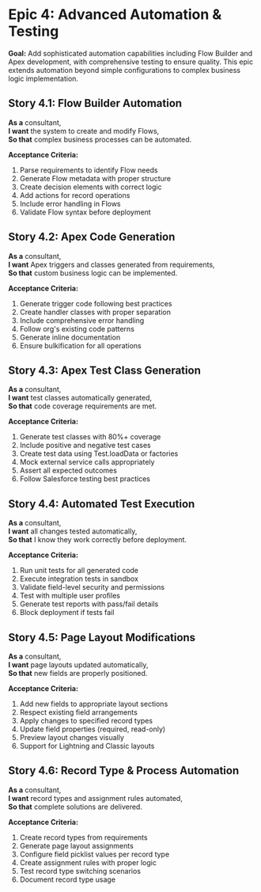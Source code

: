# Epic 4: Advanced Automation & Testing

**Goal:** Add sophisticated automation capabilities including Flow Builder and Apex development, with comprehensive testing to ensure quality. This epic extends automation beyond simple configurations to complex business logic implementation.

## Story 4.1: Flow Builder Automation

**As a** consultant,  
**I want** the system to create and modify Flows,  
**So that** complex business processes can be automated.

**Acceptance Criteria:**

1. Parse requirements to identify Flow needs
2. Generate Flow metadata with proper structure
3. Create decision elements with correct logic
4. Add actions for record operations
5. Include error handling in Flows
6. Validate Flow syntax before deployment

## Story 4.2: Apex Code Generation

**As a** consultant,  
**I want** Apex triggers and classes generated from requirements,  
**So that** custom business logic can be implemented.

**Acceptance Criteria:**

1. Generate trigger code following best practices
2. Create handler classes with proper separation
3. Include comprehensive error handling
4. Follow org's existing code patterns
5. Generate inline documentation
6. Ensure bulkification for all operations

## Story 4.3: Apex Test Class Generation

**As a** consultant,  
**I want** test classes automatically generated,  
**So that** code coverage requirements are met.

**Acceptance Criteria:**

1. Generate test classes with 80%+ coverage
2. Include positive and negative test cases
3. Create test data using Test.loadData or factories
4. Mock external service calls appropriately
5. Assert all expected outcomes
6. Follow Salesforce testing best practices

## Story 4.4: Automated Test Execution

**As a** consultant,  
**I want** all changes tested automatically,  
**So that** I know they work correctly before deployment.

**Acceptance Criteria:**

1. Run unit tests for all generated code
2. Execute integration tests in sandbox
3. Validate field-level security and permissions
4. Test with multiple user profiles
5. Generate test reports with pass/fail details
6. Block deployment if tests fail

## Story 4.5: Page Layout Modifications

**As a** consultant,  
**I want** page layouts updated automatically,  
**So that** new fields are properly positioned.

**Acceptance Criteria:**

1. Add new fields to appropriate layout sections
2. Respect existing field arrangements
3. Apply changes to specified record types
4. Update field properties (required, read-only)
5. Preview layout changes visually
6. Support for Lightning and Classic layouts

## Story 4.6: Record Type & Process Automation

**As a** consultant,  
**I want** record types and assignment rules automated,  
**So that** complete solutions are delivered.

**Acceptance Criteria:**

1. Create record types from requirements
2. Generate page layout assignments
3. Configure field picklist values per record type
4. Create assignment rules with proper logic
5. Test record type switching scenarios
6. Document record type usage
